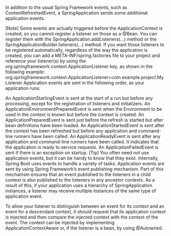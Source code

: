 In addition to the usual Spring Framework events, such as ContextRefreshedEvent, a SpringApplication sends some additional
 application events.

[Note]
Some events are actually triggered before the ApplicationContext is created, so you cannot register a listener on those as a @Bean.
 You can register them with the SpringApplication.addListeners(…​) method or the SpringApplicationBuilder.listeners(…​) method.
If you want those listeners to be registered automatically, regardless of the way the application is created, 
you can add a META-INF/spring.factories file to your project and reference your listener(s) by using the 
org.springframework.context.ApplicationListener key, as shown in the following example:
org.springframework.context.ApplicationListener=com.example.project.MyListener
Application events are sent in the following order, as your application runs:

An ApplicationStartingEvent is sent at the start of a run but before any processing, except for the registration of listeners and initializers.
An ApplicationEnvironmentPreparedEvent is sent when the Environment to be used in the context is known but before the context is created.
An ApplicationPreparedEvent is sent just before the refresh is started but after bean definitions have been loaded.
An ApplicationStartedEvent is sent after the context has been refreshed but before any application and command-line runners have been called.
An ApplicationReadyEvent is sent after any application and command-line runners have been called. It indicates that the application is ready to service requests.
An ApplicationFailedEvent is sent if there is an exception on startup.
[Tip]
You often need not use application events, but it can be handy to know that they exist. Internally, Spring Boot uses events to handle a variety of tasks.
Application events are sent by using Spring Framework’s event publishing mechanism. Part of this mechanism ensures that an event published to the listeners in a child context is also published to the listeners in any ancestor contexts. As a result of this, if your application uses a hierarchy of SpringApplication instances, a listener may receive multiple instances of the same type of application event.

To allow your listener to distinguish between an event for its context and an event for a descendant context, it should request that its application context is injected and then compare the injected context with the context of the event. The context can be injected by implementing ApplicationContextAware or, if the listener is a bean, by using @Autowired.
